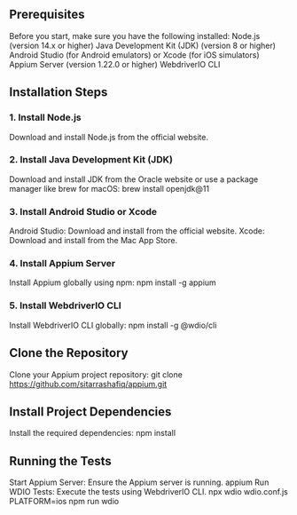 ## Prerequisites
Before you start, make sure you have the following installed:
Node.js (version 14.x or higher)
Java Development Kit (JDK) (version 8 or higher)
Android Studio (for Android emulators) or Xcode (for iOS simulators)
Appium Server (version 1.22.0 or higher)
WebdriverIO CLI

## Installation Steps

### 1. Install Node.js
Download and install Node.js from the official website.
### 2. Install Java Development Kit (JDK)
Download and install JDK from the Oracle website or use a package manager like brew for macOS:
brew install openjdk@11
### 3. Install Android Studio or Xcode
Android Studio: Download and install from the official website.
Xcode: Download and install from the Mac App Store.
### 4. Install Appium Server
Install Appium globally using npm:
npm install -g appium
### 5. Install WebdriverIO CLI
Install WebdriverIO CLI globally:
npm install -g @wdio/cli

## Clone the Repository
Clone your Appium project repository:
git clone https://github.com/sitarrashafiq/appium.git

## Install Project Dependencies
Install the required dependencies:
npm install

## Running the Tests
Start Appium Server: Ensure the Appium server is running.
appium
Run WDIO Tests: Execute the tests using WebdriverIO CLI.
npx wdio wdio.conf.js
PLATFORM=ios npm run wdio  